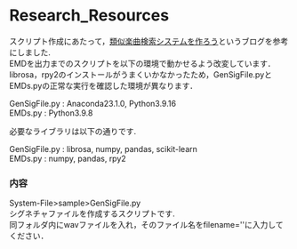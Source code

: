 # Research_Resources
スクリプト作成にあたって，[類似楽曲検索システムを作ろう](https://aidiary.hatenablog.com/entry/20121014/1350211413)というブログを参考にしました.  
EMDを出力までのスクリプトを以下の環境で動かせるよう改変しています．librosa，rpy2のインストールがうまくいかなかったため，GenSigFile.pyとEMDs.pyの正常な実行を確認した環境が異なります．  
  
GenSigFile.py : Anaconda23.1.0, Python3.9.16  
EMDs.py : Python3.9.8  
  
必要なライブラリは以下の通りです.  
  
GenSigFile.py : librosa, numpy, pandas, scikit-learn  
EMDs.py : numpy, pandas, rpy2  
  
### 内容
System-File>sample>GenSigFile.py  
シグネチャファイルを作成するスクリプトです.  
同フォルダ内にwavファイルを入れ，そのファイル名をfilename=''に入力してください．
